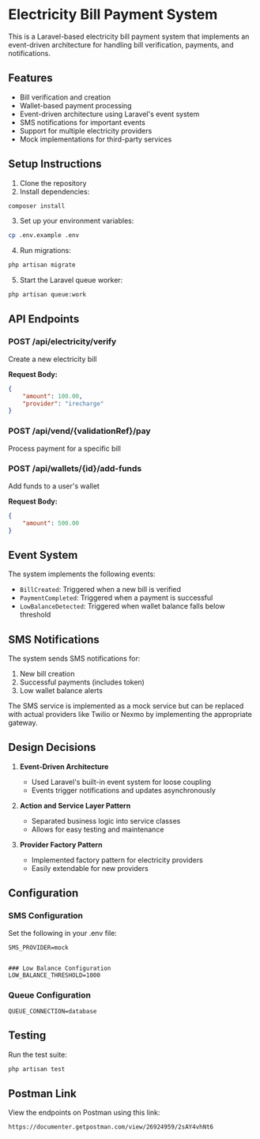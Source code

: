 # Electricity Bill Payment System

This is a Laravel-based electricity bill payment system that implements an event-driven architecture for handling bill
verification, payments, and notifications.

## Features

- Bill verification and creation
- Wallet-based payment processing
- Event-driven architecture using Laravel's event system
- SMS notifications for important events
- Support for multiple electricity providers
- Mock implementations for third-party services

## Setup Instructions

1. Clone the repository
2. Install dependencies:

```bash
composer install
```

3. Set up your environment variables:

```bash
cp .env.example .env
```

4. Run migrations:

```bash
php artisan migrate
```

5. Start the Laravel queue worker:

```bash
php artisan queue:work
```

## API Endpoints

### POST /api/electricity/verify

Create a new electricity bill

**Request Body:**

```json
{
    "amount": 100.00,
    "provider": "irecharge"
}
```

### POST /api/vend/{validationRef}/pay

Process payment for a specific bill

### POST /api/wallets/{id}/add-funds

Add funds to a user's wallet

**Request Body:**

```json
{
    "amount": 500.00
}
```

## Event System

The system implements the following events:

- `BillCreated`: Triggered when a new bill is verified
- `PaymentCompleted`: Triggered when a payment is successful
- `LowBalanceDetected`: Triggered when wallet balance falls below threshold

## SMS Notifications

The system sends SMS notifications for:

1. New bill creation
2. Successful payments (includes token)
3. Low wallet balance alerts

The SMS service is implemented as a mock service but can be replaced with actual providers like Twilio or Nexmo by
implementing the appropriate gateway.

## Design Decisions

1. **Event-Driven Architecture**
    - Used Laravel's built-in event system for loose coupling
    - Events trigger notifications and updates asynchronously

2. **Action and Service Layer Pattern**
    - Separated business logic into service classes
    - Allows for easy testing and maintenance

3. **Provider Factory Pattern**
    - Implemented factory pattern for electricity providers
    - Easily extendable for new providers

## Configuration

### SMS Configuration

Set the following in your .env file:

```
SMS_PROVIDER=mock


### Low Balance Configuration
LOW_BALANCE_THRESHOLD=1000
```

### Queue Configuration

```
QUEUE_CONNECTION=database
```

## Testing

Run the test suite:

```bash
php artisan test
```

## Postman Link

View the endpoints on Postman using this link:

```bash
https://documenter.getpostman.com/view/26924959/2sAY4vhNt6
```
